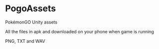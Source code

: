# PogoAssets
PokémonGO Unity assets

All the files in apk and downloaded on your phone when game is running

PNG, TXT and WAV
